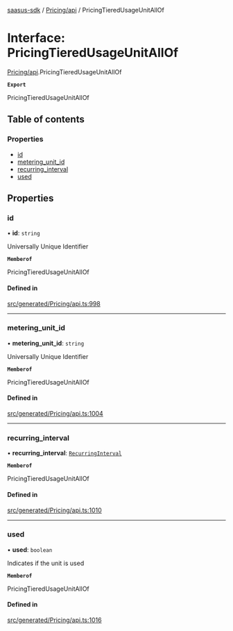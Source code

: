 [saasus-sdk](../README.md) / [Pricing/api](../modules/Pricing_api.md) / PricingTieredUsageUnitAllOf

# Interface: PricingTieredUsageUnitAllOf

[Pricing/api](../modules/Pricing_api.md).PricingTieredUsageUnitAllOf

**`Export`**

PricingTieredUsageUnitAllOf

## Table of contents

### Properties

- [id](Pricing_api.PricingTieredUsageUnitAllOf.md#id)
- [metering\_unit\_id](Pricing_api.PricingTieredUsageUnitAllOf.md#metering_unit_id)
- [recurring\_interval](Pricing_api.PricingTieredUsageUnitAllOf.md#recurring_interval)
- [used](Pricing_api.PricingTieredUsageUnitAllOf.md#used)

## Properties

### id

• **id**: `string`

Universally Unique Identifier

**`Memberof`**

PricingTieredUsageUnitAllOf

#### Defined in

[src/generated/Pricing/api.ts:998](https://github.com/saasus-platform/saasus-sdk-javascript/blob/2c78b0a/src/generated/Pricing/api.ts#L998)

___

### metering\_unit\_id

• **metering\_unit\_id**: `string`

Universally Unique Identifier

**`Memberof`**

PricingTieredUsageUnitAllOf

#### Defined in

[src/generated/Pricing/api.ts:1004](https://github.com/saasus-platform/saasus-sdk-javascript/blob/2c78b0a/src/generated/Pricing/api.ts#L1004)

___

### recurring\_interval

• **recurring\_interval**: [`RecurringInterval`](../enums/Pricing_api.RecurringInterval.md)

**`Memberof`**

PricingTieredUsageUnitAllOf

#### Defined in

[src/generated/Pricing/api.ts:1010](https://github.com/saasus-platform/saasus-sdk-javascript/blob/2c78b0a/src/generated/Pricing/api.ts#L1010)

___

### used

• **used**: `boolean`

Indicates if the unit is used

**`Memberof`**

PricingTieredUsageUnitAllOf

#### Defined in

[src/generated/Pricing/api.ts:1016](https://github.com/saasus-platform/saasus-sdk-javascript/blob/2c78b0a/src/generated/Pricing/api.ts#L1016)

